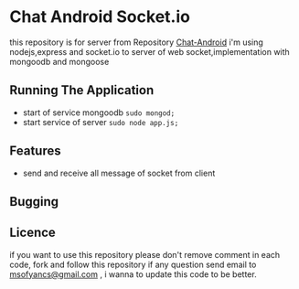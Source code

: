 Chat Android Socket.io
============

this repository is for server from Repository [Chat-Android](<https://github.com/viyancs/Chat-Android>)
i'm using nodejs,express and socket.io to server of web socket,implementation with mongoodb and mongoose

Running The Application
-----------------------
* start of service mongoodb
    `sudo mongod;`
* start service of server 
    `sudo node app.js;`


Features
-----------------------

* send and receive all message of socket from client 


Bugging 
-----------------------


Licence 
----------------------
if you want to use this repository please  don't remove comment in each code, fork and follow this repository if any question send email to msofyancs@gmail.com , i wanna to update this code to be better.

	

